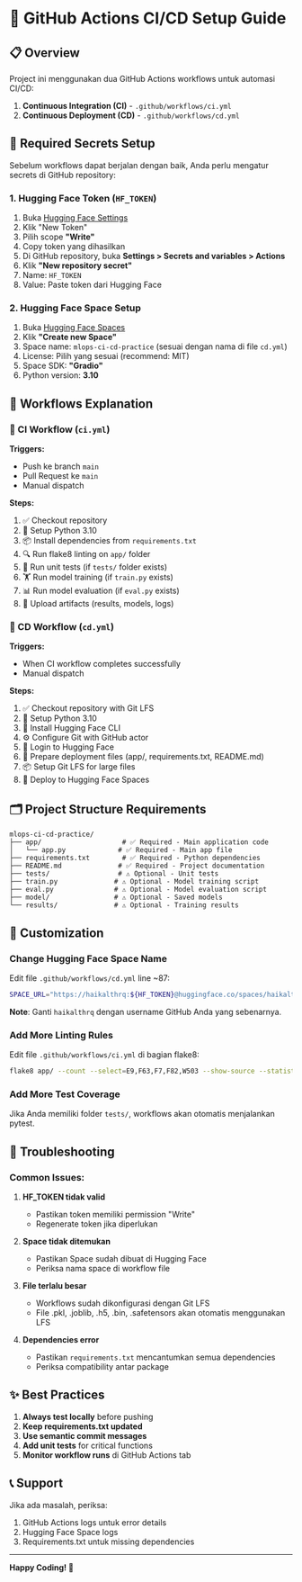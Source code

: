 # 🚀 GitHub Actions CI/CD Setup Guide

## 📋 Overview
Project ini menggunakan dua GitHub Actions workflows untuk automasi CI/CD:

1. **Continuous Integration (CI)** - `.github/workflows/ci.yml`
2. **Continuous Deployment (CD)** - `.github/workflows/cd.yml`

## 🔐 Required Secrets Setup

Sebelum workflows dapat berjalan dengan baik, Anda perlu mengatur secrets di GitHub repository:

### 1. Hugging Face Token (`HF_TOKEN`)
1. Buka [Hugging Face Settings](https://huggingface.co/settings/tokens)
2. Klik "New Token" 
3. Pilih scope **"Write"** 
4. Copy token yang dihasilkan
5. Di GitHub repository, buka **Settings > Secrets and variables > Actions**
6. Klik **"New repository secret"**
7. Name: `HF_TOKEN`
8. Value: Paste token dari Hugging Face

### 2. Hugging Face Space Setup
1. Buka [Hugging Face Spaces](https://huggingface.co/spaces)
2. Klik **"Create new Space"**
3. Space name: `mlops-ci-cd-practice` (sesuai dengan nama di file `cd.yml`)
4. License: Pilih yang sesuai (recommend: MIT)
5. Space SDK: **"Gradio"** 
6. Python version: **3.10**

## 🔄 Workflows Explanation

### 🎯 CI Workflow (`ci.yml`)
**Triggers:**
- Push ke branch `main`
- Pull Request ke `main` 
- Manual dispatch

**Steps:**
1. ✅ Checkout repository
2. 🐍 Setup Python 3.10
3. 📦 Install dependencies from `requirements.txt`
4. 🔍 Run flake8 linting on `app/` folder
5. 🧪 Run unit tests (if `tests/` folder exists)
6. 🏋️ Run model training (if `train.py` exists)
7. 📊 Run model evaluation (if `eval.py` exists)
8. 📁 Upload artifacts (results, models, logs)

### 🚀 CD Workflow (`cd.yml`)
**Triggers:**
- When CI workflow completes successfully
- Manual dispatch

**Steps:**
1. ✅ Checkout repository with Git LFS
2. 🐍 Setup Python 3.10
3. 🤗 Install Hugging Face CLI
4. ⚙️ Configure Git with GitHub actor
5. 🔑 Login to Hugging Face
6. 📁 Prepare deployment files (app/, requirements.txt, README.md)
7. 📦 Setup Git LFS for large files
8. 🚀 Deploy to Hugging Face Spaces

## 🗂️ Project Structure Requirements

```
mlops-ci-cd-practice/
├── app/                    # ✅ Required - Main application code
│   └── app.py             # ✅ Required - Main app file
├── requirements.txt        # ✅ Required - Python dependencies
├── README.md              # ✅ Required - Project documentation
├── tests/                 # ⚠️ Optional - Unit tests
├── train.py              # ⚠️ Optional - Model training script
├── eval.py               # ⚠️ Optional - Model evaluation script
├── model/                # ⚠️ Optional - Saved models
└── results/              # ⚠️ Optional - Training results
```

## 🔧 Customization

### Change Hugging Face Space Name
Edit file `.github/workflows/cd.yml` line ~87:
```bash
SPACE_URL="https://haikalthrq:${HF_TOKEN}@huggingface.co/spaces/haikalthrq/mlops-ci-cd-practice"
```
**Note**: Ganti `haikalthrq` dengan username GitHub Anda yang sebenarnya.

### Add More Linting Rules
Edit file `.github/workflows/ci.yml` di bagian flake8:
```bash
flake8 app/ --count --select=E9,F63,F7,F82,W503 --show-source --statistics
```

### Add More Test Coverage
Jika Anda memiliki folder `tests/`, workflows akan otomatis menjalankan pytest.

## 🐛 Troubleshooting

### Common Issues:

1. **HF_TOKEN tidak valid**
   - Pastikan token memiliki permission "Write"
   - Regenerate token jika diperlukan

2. **Space tidak ditemukan**
   - Pastikan Space sudah dibuat di Hugging Face
   - Periksa nama space di workflow file

3. **File terlalu besar**
   - Workflows sudah dikonfigurasi dengan Git LFS
   - File .pkl, .joblib, .h5, .bin, .safetensors akan otomatis menggunakan LFS

4. **Dependencies error**
   - Pastikan `requirements.txt` mencantumkan semua dependencies
   - Periksa compatibility antar package

## ✨ Best Practices

1. **Always test locally** before pushing
2. **Keep requirements.txt updated**
3. **Use semantic commit messages**
4. **Add unit tests** for critical functions
5. **Monitor workflow runs** di GitHub Actions tab

## 📞 Support

Jika ada masalah, periksa:
1. GitHub Actions logs untuk error details
2. Hugging Face Space logs 
3. Requirements.txt untuk missing dependencies

---
**Happy Coding! 🎉**

